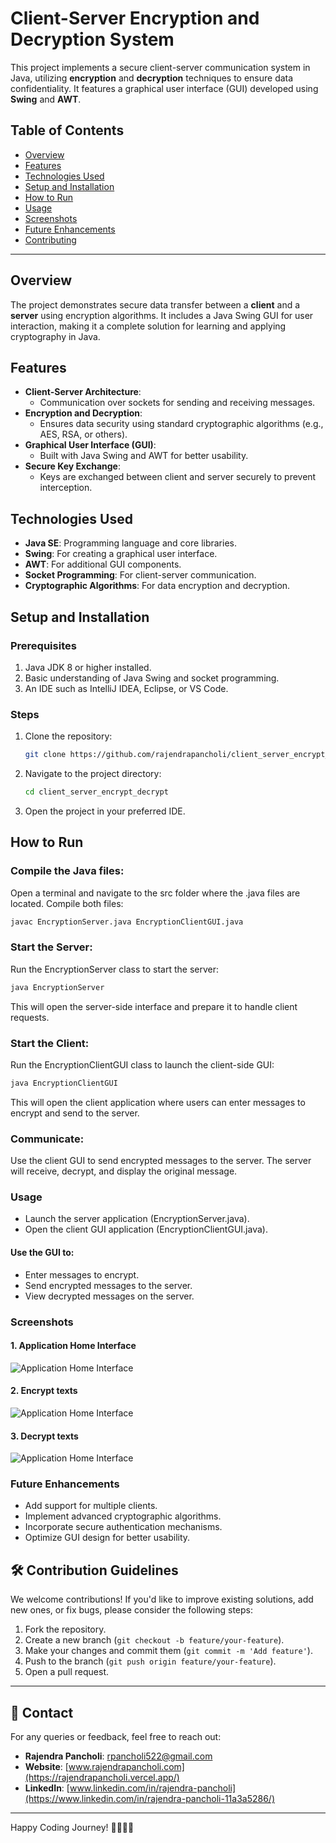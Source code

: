 # Client-Server Encryption and Decryption System

This project implements a secure client-server communication system in Java, utilizing **encryption** and **decryption** techniques to ensure data confidentiality. It features a graphical user interface (GUI) developed using **Swing** and **AWT**.

## Table of Contents

- [Overview](#overview)
- [Features](#features)
- [Technologies Used](#technologies-used)
- [Setup and Installation](#setup-and-installation)
- [How to Run](#how-to-run)
- [Usage](#usage)
- [Screenshots](#screenshots)
- [Future Enhancements](#future-enhancements)
- [Contributing](#contributing)

---

## Overview

The project demonstrates secure data transfer between a **client** and a **server** using encryption algorithms. It includes a Java Swing GUI for user interaction, making it a complete solution for learning and applying cryptography in Java.

## Features

- **Client-Server Architecture**:
  - Communication over sockets for sending and receiving messages.
- **Encryption and Decryption**:
  - Ensures data security using standard cryptographic algorithms (e.g., AES, RSA, or others).
- **Graphical User Interface (GUI)**:
  - Built with Java Swing and AWT for better usability.
- **Secure Key Exchange**:
  - Keys are exchanged between client and server securely to prevent interception.

## Technologies Used

- **Java SE**: Programming language and core libraries.
- **Swing**: For creating a graphical user interface.
- **AWT**: For additional GUI components.
- **Socket Programming**: For client-server communication.
- **Cryptographic Algorithms**: For data encryption and decryption.

## Setup and Installation

### Prerequisites

1. Java JDK 8 or higher installed.
2. Basic understanding of Java Swing and socket programming.
3. An IDE such as IntelliJ IDEA, Eclipse, or VS Code.

### Steps

1. Clone the repository:
   ```bash
   git clone https://github.com/rajendrapancholi/client_server_encrypt_decrypt.git
   ```
2. Navigate to the project directory:
   ```bash
   cd client_server_encrypt_decrypt
   ```
3. Open the project in your preferred IDE.

## How to Run

### Compile the Java files:

Open a terminal and navigate to the src folder where the .java files are located.
Compile both files:

```bash
javac EncryptionServer.java EncryptionClientGUI.java
```

### Start the Server:

Run the EncryptionServer class to start the server:

```bash
java EncryptionServer
```

This will open the server-side interface and prepare it to handle client requests.

### Start the Client:

Run the EncryptionClientGUI class to launch the client-side GUI:

```bash
java EncryptionClientGUI
```

This will open the client application where users can enter messages to encrypt and send to the server.

### Communicate:

Use the client GUI to send encrypted messages to the server.
The server will receive, decrypt, and display the original message.

### Usage

- Launch the server application (EncryptionServer.java).
- Open the client GUI application (EncryptionClientGUI.java).

#### Use the GUI to:

- Enter messages to encrypt.
- Send encrypted messages to the server.
- View decrypted messages on the server.

### Screenshots

#### 1. Application Home Interface

![Application Home Interface](home.png)

#### 2. Encrypt texts

![Application Home Interface](encrypt_text.png)

#### 3. Decrypt texts

![Application Home Interface](decrypt_text.png)

### Future Enhancements

- Add support for multiple clients.
- Implement advanced cryptographic algorithms.
- Incorporate secure authentication mechanisms.
- Optimize GUI design for better usability.

## 🛠️ Contribution Guidelines

We welcome contributions! If you'd like to improve existing solutions, add new ones, or fix bugs, please consider the following steps:

1. Fork the repository.
2. Create a new branch (`git checkout -b feature/your-feature`).
3. Make your changes and commit them (`git commit -m 'Add feature'`).
4. Push to the branch (`git push origin feature/your-feature`).
5. Open a pull request.

---

## 🤝 Contact

For any queries or feedback, feel free to reach out:

- **Rajendra Pancholi**: [rpancholi522@gmail.com](mailto:rpancholi522@gmail.com)
- **Website**: [www.rajendrapancholi.com](https://rajendrapancholi.vercel.app/)
- **LinkedIn**: [www.linkedin.com/in/rajendra-pancholi](https://www.linkedin.com/in/rajendra-pancholi-11a3a5286/)

---

Happy Coding Journey! 👨‍💻👩‍💻
